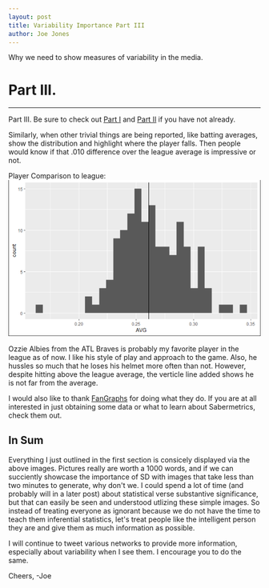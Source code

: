 ```yaml
---
layout: post
title: Variability Importance Part III
author: Joe Jones
---
```


Why we need to show measures of variability in the media.  

# Part III.
-----

Part III. Be sure to check out [Part I]() and [Part II]() if you have not already.

Similarly, when other trivial things are being reported, like batting averages, show the distribution and highlight where the player falls. Then people would know if that .010 difference over the league average is impressive or not. 

Player Comparison to league:
![Ozzie](../images/Ozzie.png "Ozzie Albies")

Ozzie Albies from the ATL Braves is probably my favorite player in the league as of now. I like his style of play and approach to the game. Also, he hussles so much that he loses his helmet more often than not. However, despite hitting above the league average, the verticle line added shows he is not far from the average. 

I would also like to thank [FanGraphs](fangraphs.com) for doing what they do. If you are at all interested in just obtaining some data or what to learn about Sabermetrics, check them out.

## In Sum

Everything I just outlined in the first section is consicely displayed via the above images. Pictures really are worth a 1000 words, and if we can succiently showcase the importance of SD with images that take less than two minutes to generate, why don't we. I could spend a lot of time (and probably will in a later post) about statistical verse substantive significance, but that can easily be seen and understood utlizing these simple images. So instead of treating everyone as ignorant because we do not have the time to teach them inferential statistics, let's treat people like the intelligent person they are and give them as much information as possible.

I will continue to tweet various networks to provide more information, especially about variability when I see them. I encourage you to do the same. 

Cheers,
-Joe

